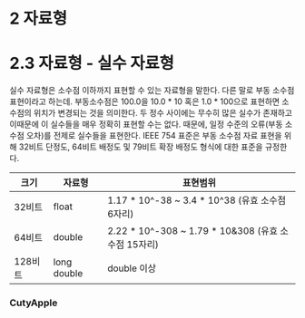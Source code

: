 # 2 자료형

# 2.3 자료형 - 실수 자료형
실수 자료형은 소수점 이하까지 표현할 수 있는 자료형을 말한다. 다른 말로 부동 소수점 표현이라고 하는데. 부동소수점은 100.0을 10.0 * 10 혹은 1.0 * 100으로 표현하면 소수점의 위치가 변경되는 것을 의미한다.
두 정수 사이에는 무수히 많은 실수가 존재하고 이때문에 이 실수들을 매우 정확히 표현할 수는 없다. 때문에, 일정 수준의 오류(부동 소수점 오차)를 전제로 실수들을 표현한다.
IEEE 754 표준은 부동 소수점 자료 표현을 위해 32비트 단정도, 64비트 배정도 및 79비트 확장 배정도 형식에 대한 표준을 규정한다. 

 크기 | 자료형 | 표현범위 
-----|---------|--------
 32비트 | float | 1.17 * 10^-38 ~ 3.4 * 10^38 (유효 소수점 6자리)
 64비트 | double | 2.22 * 10^-308 ~ 1.79 * 10&308 (유효 소수점 15자리)
 128비트 | long double | double 이상

### CutyApple
